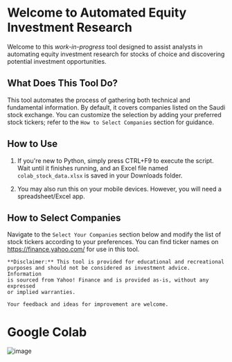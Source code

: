 # Welcome to Automated Equity Investment Research

Welcome to this *work-in-progress* tool designed to assist analysts in automating equity investment research for stocks of choice and discovering potential investment opportunities.

## What Does This Tool Do?

This tool automates the process of gathering both technical and fundamental information. By default, it covers companies listed on the Saudi stock exchange. You can customize the selection by adding your preferred stock tickers; refer to the `How to Select Companies` section for guidance.

## How to Use

1. If you're new to Python, simply press CTRL+F9 to execute the script. Wait until it finishes running, and an Excel file named `colab_stock_data.xlsx` is saved in your Downloads folder.

2. You may also run this on your mobile devices. However, you will need a spreadsheet/Excel app.

## How to Select Companies

Navigate to the `Select Your Companies` section below and modify the list of stock tickers according to your preferences. You can find ticker names on https://finance.yahoo.com/ for use in this tool.

```
**Disclaimer:** This tool is provided for educational and recreational
purposes and should not be considered as investment advice. Information
is sourced from Yahoo! Finance and is provided as-is, without any expressed
or implied warranties.

Your feedback and ideas for improvement are welcome.
```

# Google Colab
![image](https://github.com/voidbydefault/autoEquityResearch/assets/101434467/3fd8c05a-8383-423c-828d-0fc345b06aba)
